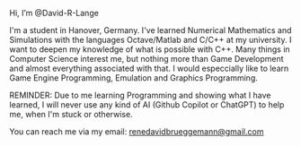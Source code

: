 Hi, I’m @David-R-Lange

I'm a student in Hanover, Germany. 
I've learned Numerical Mathematics and Simulations with the languages Octave/Matlab and C/C++
at my university. I want to deepen my knowledge of what is possible with C++.
Many things in Computer Science interest me, but nothing more than Game Development and almost
everything associated with that. I would especcially like to learn Game Engine Programming,
Emulation and Graphics Programming.

REMINDER: Due to me learning Programming and showing what I have learned, I will never use any kind of AI (Github Copilot or ChatGPT) to help me, when I'm stuck or otherwise.

You can reach me via my email: renedavidbrueggemann@gmail.com
